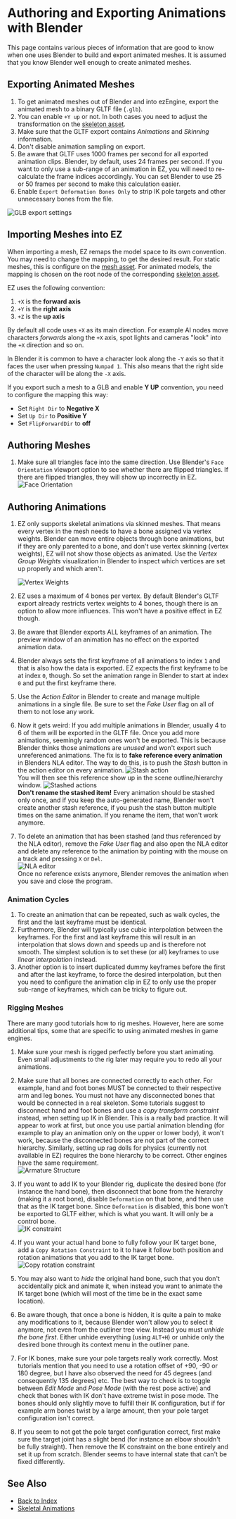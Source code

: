 # Authoring and Exporting Animations with Blender

This page contains various pieces of information that are good to know when one uses Blender to build and export animated meshes. It is assumed that you know Blender well enough to create animated meshes.

## Exporting Animated Meshes

1. To get animated meshes out of Blender and into ezEngine, export the animated mesh to a binary GLTF file (`.glb`).
1. You can enable `+Y up` or not. In both cases you need to adjust the transformation on the [skeleton asset](skeleton-asset.md).
1. Make sure that the GLTF export contains *Animations* and *Skinning* information.
1. Don't disable animation sampling on export.
1. Be aware that GLTF uses 1000 frames per second for all exported animation clips. Blender, by default, uses 24 frames per second. If you want to only use a sub-range of an animation in EZ, you will need to re-calculate the frame indices accordingly. You can set Blender to use 25 or 50 frames per second to make this calculation easier.
1. Enable `Export Deformation Bones Only` to strip IK pole targets and other unnecessary bones from the file.

![GLB export settings](../media/glb-export.png)

## Importing Meshes into EZ

When importing a mesh, EZ remaps the model space to its own convention. You may need to change the mapping, to get the desired result. For static meshes, this is configure on the [mesh asset](../../graphics/meshes/mesh-asset.md). For animated models, the mapping is chosen on the root node of the corresponding [skeleton asset](skeleton-asset.md).

EZ uses the following convention:

1. `+X` is the **forward axis**
1. `+Y` is the **right axis**
1. `+Z` is the **up axis**

By default all code uses `+X` as its main direction. For example AI nodes move characters *forwards* along the `+X` axis, spot lights and cameras "look" into the `+X` direction and so on.

In Blender it is common to have a character look along the `-Y` axis so that it faces the user when pressing `Numpad 1`. This also means that the right side of the character will be along the `-X` axis.

If you export such a mesh to a GLB and enable **Y UP** convention, you need to configure the mapping this way:

* Set `Right Dir` to **Negative X**
* Set `Up Dir` to **Positive Y**
* Set `FlipForwardDir` to **off**

## Authoring Meshes

1. Make sure all triangles face into the same direction. Use Blender's `Face Orientation` viewport option to see whether there are flipped triangles. If there are flipped triangles, they will show up incorrectly in EZ.
    ![Face Orientation](../media/blender-face-orientation.png)

## Authoring Animations

1. EZ only supports skeletal animations via skinned meshes. That means every vertex in the mesh needs to have a bone assigned via vertex weights. Blender can move entire objects through bone animations, but if they are only parented to a bone, and don't use vertex skinning (vertex weights), EZ will not show those objects as animated. Use the *Vertex Group Weights* visualization in Blender to inspect which vertices are set up properly and which aren't.

    ![Vertex Weights](../media/blender-vertex-weights.png)

1. EZ uses a maximum of 4 bones per vertex. By default Blender's GLTF export already restricts vertex weights to 4 bones, though there is an option to allow more influences. This won't have a positive effect in EZ though.

1. Be aware that Blender exports ALL keyframes of an animation. The preview window of an animation has no effect on the exported animation data.

1. Blender always sets the first keyframe of all animations to index `1` and that is also how the data is exported. EZ expects the first keyframe to be at index `0`, though. So set the animation range in Blender to start at index `0` and put the first keyframe there.

1. Use the *Action Editor* in Blender to create and manage multiple animations in a single file. Be sure to set the *Fake User* flag on all of them to not lose any work.

1. Now it gets weird: If you add multiple animations in Blender, usually 4 to 6 of them will be exported in the GLTF file. Once you add more animations, seemingly random ones won't be exported. This is because Blender thinks those animations are *unused* and won't export such unreferenced animations. The fix is to **fake reference every animation** in Blenders NLA editor. The way to do this, is to push the *Stash* button in the action editor on every animation.
![Stash action](../media/blender-action-stash.png)<br>
You will then see this reference show up in the scene outline/hierarchy window.
![Stashed actions](../media/blender-nla-stashes.png)<br>
**Don't rename the stashed item!** Every animation should be stashed only once, and if you keep the auto-generated name, Blender won't create another stash reference, if you push the stash button multiple times on the same animation. If you rename the item, that won't work anymore.

1. To delete an animation that has been stashed (and thus referenced by the NLA editor), remove the *Fake User* flag and also open the NLA editor and delete any reference to the animation by pointing with the mouse on a track and pressing `X` or `Del`.<br>
![NLA editor](../media/blender-nla-editor.png)<br>
Once no reference exists anymore, Blender removes the animation when you save and close the program.

### Animation Cycles

1. To create an animation that can be repeated, such as walk cycles, the first and the last keyframe must be identical.
1. Furthermore, Blender will typically use cubic interpolation between the keyframes. For the first and last keyframe this will result in an interpolation that slows down and speeds up and is therefore not smooth. The simplest solution is to set these (or all) keyframes to use *linear interpolation* instead.
1. Another option is to insert duplicated dummy keyframes before the first and after the last keyframe, to force the desired interpolation, but then you need to configure the animation clip in EZ to only use the proper sub-range of keyframes, which can be tricky to figure out.

### Rigging Meshes

There are many good tutorials how to rig meshes. However, here are some additional tips, some that are specific to using animated meshes in game engines.

1. Make sure your mesh is rigged perfectly before you start animating. Even small adjustments to the rig later may require you to redo all your animations.

1. Make sure that all bones are connected correctly to each other. For example, hand and foot bones MUST be connected to their respective arm and leg bones. You must not have any disconnected bones that would be connected in a real skeleton. Some tutorials suggest to disconnect hand and foot bones and use a *copy transform constraint* instead, when setting up IK in Blender. This is a really bad practice. It will appear to work at first, but once you use partial animation blending (for example to play an animation only on the upper or lower body), it won't work, because the disconnected bones are not part of the correct hierarchy. Similarly, setting up rag dolls for physics (currently not available in EZ) requires the bone hierarchy to be correct. Other engines have the same requirement.<br>
![Armature Structure](../media/blender-rig-structure.png)<br>

1. If you want to add IK to your Blender rig, duplicate the desired bone (for instance the hand bone), then disconnect that bone from the hierarchy (making it a root bone), disable `Deformation` on that bone, and then use that as the IK target bone. Since `Deformation` is disabled, this bone won't be exported to GLTF either, which is what you want. It will only be a control bone.<br>
![IK constraint](../media/blender-ik-constraint.png)<br>

1. If you want your actual hand bone to fully follow your IK target bone, add a `Copy Rotation Constraint` to it to have it follow both position and rotation animations that you add to the IK target bone.<br>
![Copy rotation constraint](../media/blender-ik-copy-constraint.png)<br>

1. You may also want to *hide* the original hand bone, such that you don't accidentally pick and animate it, when instead you want to animate the IK target bone (which will most of the time be in the exact same location).

1. Be aware though, that once a bone is hidden, it is quite a pain to make any modifications to it, because Blender won't allow you to select it anymore, not even from the outliner tree view. Instead you must *unhide the bone first*. Either unhide everything (using `ALT+H`) or unhide only the desired bone through its context menu in the outliner pane.

1. For IK bones, make sure your pole targets really work correctly. Most tutorials mention that you need to use a rotation offset of +90, -90 or 180 degree, but I have also observed the need for 45 degrees (and consequently 135 degrees) etc. The best way to check is to toggle between *Edit Mode* and *Pose Mode* (with the rest pose active) and check that bones with IK don't have extreme twist in pose mode. The bones should only slightly move to fulfill their IK configuration, but if for example arm bones twist by a large amount, then your pole target configuration isn't correct.

1. If you seem to not get the pole target configuration correct, first make sure the target joint has a slight bend (for instance an elbow shouldn't be fully straight). Then remove the IK constraint on the bone entirely and set it up from scratch. Blender seems to have internal state that can't be fixed differently.

## See Also

* [Back to Index](../../index.md)
* [Skeletal Animations](skeletal-animation-overview.md)